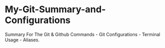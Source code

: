 # My-Git-Summary-and-Configurations
Summary For The Git &amp; Github Commands - Git Configurations - Terminal Usage - Aliases.
